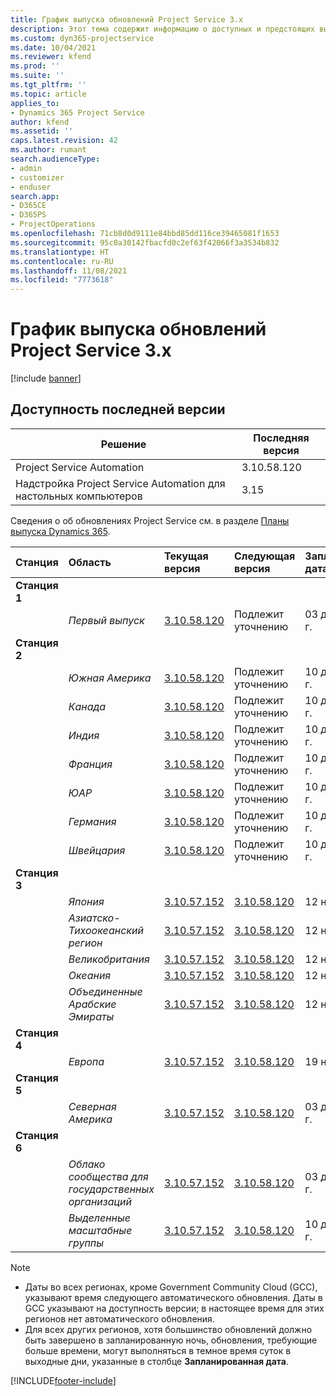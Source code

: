 ```yaml
---
title: График выпуска обновлений Project Service 3.x
description: Этот тема содержит информацию о доступных и предстоящих выпусках Dynamics 365 Project Service Automation.
ms.custom: dyn365-projectservice
ms.date: 10/04/2021
ms.reviewer: kfend
ms.prod: ''
ms.suite: ''
ms.tgt_pltfrm: ''
ms.topic: article
applies_to:
- Dynamics 365 Project Service
author: kfend
ms.assetid: ''
caps.latest.revision: 42
ms.author: rumant
search.audienceType:
- admin
- customizer
- enduser
search.app:
- D365CE
- D365PS
- ProjectOperations
ms.openlocfilehash: 71cb8d0d9111e84bbd85dd116ce39465081f1653
ms.sourcegitcommit: 95c0a30142fbacfd0c2ef63f42066f3a3534b832
ms.translationtype: HT
ms.contentlocale: ru-RU
ms.lasthandoff: 11/08/2021
ms.locfileid: "7773618"
---
```

# <a name="update-release-schedule-for-project-service-3x"></a>График выпуска обновлений Project Service 3.x

[!include [banner](../includes/psa-now-project-operations.md)]

## <a name="latest-version-availability"></a>Доступность последней версии

| Решение  | Последняя версия |
|-------|----|
| Project Service Automation    | 3.10.58.120 |
| Надстройка Project Service Automation для настольных компьютеров                | 3.15          |

Сведения о об обновлениях Project Service см. в разделе [Планы выпуска Dynamics 365](/dynamics365/release-plans/). 

| Станция  | Область | Текущая версия | Следующая версия |  Запланированная дата
| :---   | :---   | :---   | :---   |:---   |         
|<strong>Станция 1</strong> | |  |  | |
| | <i>Первый выпуск</i> | [3.10.58.120](whats-new-ur-37.md) | Подлежит уточнению | 03 декабря 2021 г.
|<strong>Станция 2</strong> | |  |  | |
| | <i>Южная Америка</i> | [3.10.58.120](whats-new-ur-37.md) | Подлежит уточнению | 10 декабря 2021 г.
| | <i>Канада</i> | [3.10.58.120](whats-new-ur-37.md) | Подлежит уточнению | 10 декабря 2021 г.
| | <i>Индия</i> | [3.10.58.120](whats-new-ur-37.md) | Подлежит уточнению | 10 декабря 2021 г.
| | <i>Франция</i> | [3.10.58.120](whats-new-ur-37.md) | Подлежит уточнению | 10 декабря 2021 г.
| | <i>ЮАР</i> | [3.10.58.120](whats-new-ur-37.md) | Подлежит уточнению | 10 декабря 2021 г.
| | <i>Германия</i> | [3.10.58.120](whats-new-ur-37.md) | Подлежит уточнению | 10 декабря 2021 г.
| | <i>Швейцария</i> | [3.10.58.120](whats-new-ur-37.md) | Подлежит уточнению | 10 декабря 2021 г.
|<strong>Станция 3</strong> | |  |  | |
| | <i>Япония</i> | [3.10.57.152](whats-new-ur-36.md) | [3.10.58.120](whats-new-ur-37.md) | 12 ноября 2021 г.
| | <i>Азиатско-Тихоокеанский регион</i> | [3.10.57.152](whats-new-ur-36.md) | [3.10.58.120](whats-new-ur-37.md) | 12 ноября 2021 г.
| | <i>Великобритания</i> | [3.10.57.152](whats-new-ur-36.md) | [3.10.58.120](whats-new-ur-37.md) | 12 ноября 2021 г.
| | <i>Океания</i> | [3.10.57.152](whats-new-ur-36.md) | [3.10.58.120](whats-new-ur-37.md) | 12 ноября 2021 г.
| | <i>Объединенные Арабские Эмираты</i> | [3.10.57.152](whats-new-ur-36.md) | [3.10.58.120](whats-new-ur-37.md) | 12 ноября 2021 г.
|<strong>Станция 4</strong> | |  |  | |
| | <i>Европа</i> | [3.10.57.152](whats-new-ur-36.md) | [3.10.58.120](whats-new-ur-37.md) | 19 ноября 2021 г.
|<strong>Станция 5</strong> | |  |  | |
| | <i>Северная Америка</i> | [3.10.57.152](whats-new-ur-36.md) | [3.10.58.120](whats-new-ur-37.md) | 03 декабря 2021 г.
|<strong>Станция 6</strong> | |  |  | |
| | <i>Облако сообщества для государственных организаций</i> | [3.10.57.152](whats-new-ur-36.md) | [3.10.58.120](whats-new-ur-37.md) | 03 декабря 2021 г.
| | <i>Выделенные масштабные группы</i> | [3.10.57.152](whats-new-ur-36.md) | [3.10.58.120](whats-new-ur-37.md) | 10 декабря 2021 г.



>[!Note]
> - Даты во всех регионах, кроме Government Community Cloud (GCC), указывают время следующего автоматического обновления. Даты в GCC указывают на доступность версии; в настоящее время для этих регионов нет автоматического обновления.
> - Для всех других регионов, хотя большинство обновлений должно быть завершено в запланированную ночь, обновления, требующие больше времени, могут выполняться в темное время суток в выходные дни, указанные в столбце **Запланированная дата**.


[!INCLUDE[footer-include](../includes/footer-banner.md)]
